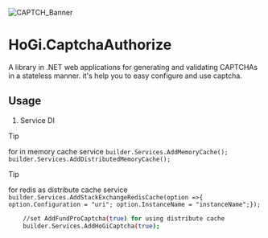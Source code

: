 ﻿![CAPTCH_Banner](https://github.com/user-attachments/assets/ccf11397-3737-4bcb-9133-e8caa88466fd)
# HoGi.CaptchaAuthorize
A library in .NET web applications for generating and validating CAPTCHAs in a stateless manner.
it's help you to easy configure and use captcha.

## Usage
1. Service DI
> [!TIP]
> for in memory cache service
>```builder.Services.AddMemoryCache();```
> ```builder.Services.AddDistributedMemoryCache();```

> [!TIP]
> for redis as distribute cache service
>```builder.Services.AddStackExchangeRedisCache(option =>{ option.Configuration = "uri"; option.InstanceName = "instanceName";});```
```sh
    //set AddFundProCaptcha(true) for using distribute cache
    builder.Services.AddHoGiCaptcha(true);
```
